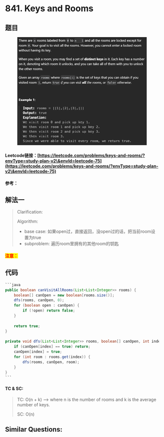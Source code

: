 # 841. Keys and Rooms

## 题目

<figure><img src="../../.gitbook/assets/image (2) (1) (1) (1) (1) (1) (1) (1) (1) (1) (1) (1).png" alt=""><figcaption></figcaption></figure>

#### Leetcode链接：[https://leetcode.com/problems/keys-and-rooms/?envType=study-plan-v2\&envId=leetcode-75](https://leetcode.com/problems/keys-and-rooms/?envType=study-plan-v2\&envId=leetcode-75)

#### 参考：

## 解法一

> Clarification:&#x20;
>
> Algorithm:&#x20;
>
> * base case: 如果open过，直接返回，没open过的话，把当前room设置为true
> * subproblem: 遍历room里拥有的其他room的钥匙

#### <mark style="color:red;">注意：</mark>

## 代码

````java
```java
public boolean canVisitAllRooms(List<List<Integer>> rooms) {
    boolean[] canOpen = new boolean[rooms.size()];
    dfs(rooms, canOpen, 0);
    for (boolean open : canOpen) {
        if (!open) return false;
    }

    return true;
}

private void dfs(List<List<Integer>> rooms, boolean[] canOpen, int index) {
    if (canOpen[index] == true) return;
    canOpen[index] = true;
    for (int room : rooms.get(index)) {
        dfs(rooms, canOpen, room);
    }
}
```
````

#### TC & SC:&#x20;

> TC: O(n + k) --> where n is the number of rooms and k is the average number of keys.
>
> SC: O(n)

## **Similar Questions:**&#x20;
